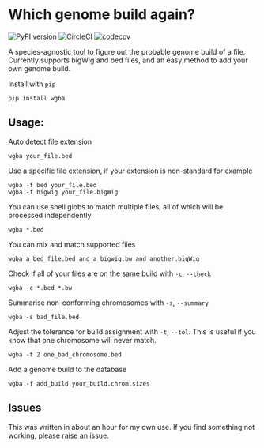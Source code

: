 # Which genome build again?

[![PyPI version](https://badge.fury.io/py/wgba.svg)](https://badge.fury.io/py/wgba) [![CircleCI](https://circleci.com/gh/Chris1221/wgba/tree/main.svg?style=svg)](https://circleci.com/gh/Chris1221/wgba/tree/main) [![codecov](https://codecov.io/gh/Chris1221/wgba/branch/main/graph/badge.svg?token=fp2S6CX5fq)](https://codecov.io/gh/Chris1221/wgba)

A species-agnostic tool to figure out the probable genome build of a file. Currently supports bigWig and bed files, and an easy method to add your own genome build.

Install with `pip`

```{sh}
pip install wgba
```

## Usage:

Auto detect file extension

```{sh}
wgba your_file.bed
```

Use a specific file extension, if your extension is non-standard for example

```{sh}
wgba -f bed your_file.bed
wgba -f bigwig your_file.bigWig
```

You can use shell globs to match multiple files, all of which will be processed independently

```{sh}
wgba *.bed 
```

You can mix and match supported files

```{sh}
wgba a_bed_file.bed and_a_bigwig.bw and_another.bigWig
```

Check if all of your files are on the same build with `-c`, `--check` 

```{sh}
wgba -c *.bed *.bw 
```

Summarise non-conforming chromosomes with `-s`, `--summary`

```{sh}
wgba -s bad_file.bed
```

Adjust the tolerance for build assignment with `-t`, `--tol`. This is useful if you know that one chromosome will never match.

```{sh}
wgba -t 2 one_bad_chromosome.bed
```

Add a genome build to the database

```{sh}
wgba -f add_build your_build.chrom.sizes
```

## Issues

This was written in about an hour for my own use. If you find something not working, please [raise an issue](https://github.com/Chris1221/wgba/issues/new/choose).

